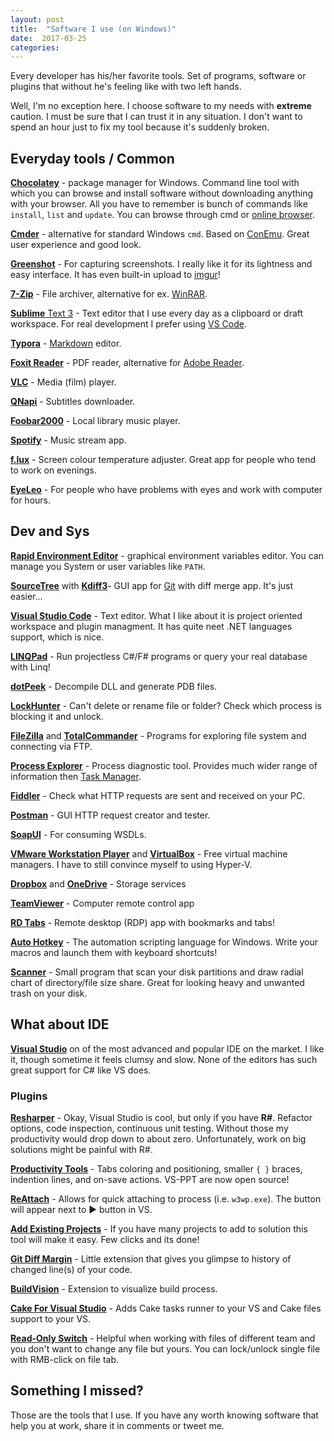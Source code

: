```yaml
---
layout: post
title:  "Software I use (on Windows)"
date:  2017-03-25
categories: 
---
```


Every developer has his/her favorite tools. Set of programs, software or plugins that without he's feeling like with two left hands. 

Well, I'm no exception here. I choose software to my needs with **extreme** caution. I must be sure that I can trust it in any situation. I don't want to spend an hour just to fix my tool because it's suddenly broken.



## Everyday tools / Common

[**Chocolatey**](https://chocolatey.org) - package manager for Windows. Command line tool with which you can browse and install software without downloading anything with your browser. All you have to remember is bunch of commands like `install`, `list` and `update`. You can browse through cmd or [online browser](https://chocolatey.org/packages).



[**Cmder**](http://cmder.net) - alternative for standard Windows `cmd`. Based on [ConEmu](https://conemu.github.io). Great user experience and good look.



[**Greenshot**](http://getgreenshot.org) - For capturing screenshots. I really like it for its lightness and easy interface. It has even built-in upload to [imgur](http://imgur.com)!



[**7-Zip**](http://www.7-zip.org) - File archiver, alternative for ex. [WinRAR](http://www.win-rar.com/).



[**Sublime** Text 3](https://www.sublimetext.com/3) - Text editor that I use every day as a clipboard or draft workspace. For real development I prefer using [VS Code](https://code.visualstudio.com).



[**Typora**](https://typora.io) - [Markdown](https://pl.wikipedia.org/wiki/Markdown) editor.



[**Foxit Reader**](https://www.foxitsoftware.com/products/pdf-reader/) - PDF reader, alternative for [Adobe Reader](https://get.adobe.com/pl/reader/).



[**VLC**](http://www.videolan.org/vlc/) - Media (film) player.



[**QNapi**](http://qnapi.github.io) - Subtitles downloader.



[**Foobar2000**](http://www.foobar2000.org) - Local library music player.



[**Spotify**](https://www.spotify.com) - Music stream app.



[**f.lux**](https://justgetflux.com) - Screen colour temperature adjuster. Great app for people who tend to work on evenings.



[**EyeLeo**](http://eyeleo.com) - For people who have problems with eyes and work with computer for hours.






## Dev and Sys

[**Rapid Environment Editor**](https://www.rapidee.com/en/about) - graphical environment variables editor. You can manage you System or user variables like `PATH`.



[**SourceTree**](https://www.sourcetreeapp.com) with [**Kdiff3**]()- GUI app for [Git](https://git-scm.com) with diff merge app. It's just easier...



[**Visual Studio Code**](https://code.visualstudio.com) - Text editor. What I like about it is project oriented workspace and plugin managment. It has quite neet .NET languages support, which is nice.



[**LINQPad**](https://www.linqpad.net) - Run projectless C#/F# programs or query your real database with Linq!



[**dotPeek**](https://www.jetbrains.com/decompiler/) - Decompile DLL and generate PDB files.



[**LockHunter**](https://lockhunter.com) - Can't delete or rename file or folder? Check which process is blocking it and unlock.



[**FileZilla**](https://filezilla-project.org) and [**TotalCommander**](https://www.ghisler.com) - Programs for exploring file system and connecting via FTP.



[**Process Explorer**](https://technet.microsoft.com/en-us/sysinternals/processexplorer.aspx)  - Process diagnostic tool. Provides much wider range of information then [Task Manager](https://en.wikipedia.org/wiki/Task_Manager_(Windows)).



[**Fiddler**](http://www.telerik.com/fiddler) - Check what HTTP requests are sent and received on your PC.



[**Postman**](https://www.getpostman.com) - GUI HTTP request creator and tester.



[**SoapUI**](https://www.soapui.org) - For consuming WSDLs.



[**VMware Workstation Player**](http://www.vmware.com/products/player/playerpro-evaluation.html) and [**VirtualBox**](https://www.virtualbox.org) - Free virtual machine managers. I have to still convince myself to using Hyper-V.



[**Dropbox**](https://www.dropbox.com) and [**OneDrive**](https://onedrive.live.com/) - Storage services



[**TeamViewer**](https://www.teamviewer.com) - Computer remote control app



[**RD Tabs**](http://www.avianwaves.com/tech/tools/rdtabs.aspx) - Remote desktop (RDP) app with bookmarks and tabs!



[**Auto Hotkey**](https://autohotkey.com) - The automation scripting language for Windows. Write your macros and launch them with keyboard shortcuts!



[**Scanner**](http://steffengerlach.de/freeware/scn2.zip) - Small program that scan your disk partitions and draw radial chart of directory/file size share. Great for looking heavy and unwanted trash on your disk.



## What about IDE

[**Visual Studio**](https://www.visualstudio.com/pl/?rr=https%3A%2F%2Fwww.google.pl%2F) on of the most advanced and popular IDE on the market. I like it, though sometime it feels clumsy and slow. None of the editors has such great support for C# like VS does.



### Plugins

[**Resharper**](https://www.jetbrains.com/resharper/) - Okay, Visual Studio is cool, but only if you have **R#**. Refactor options, code inspection, continuous unit testing. Without those my productivity would drop down to about zero. Unfortunately, work on big solutions might be painful with R#.



[**Productivity Tools**](https://github.com/Microsoft/VS-PPT) - Tabs coloring and positioning, smaller `{ }` braces, indention lines, and on-save actions. VS-PPT are now open source!



[**ReAttach**](https://marketplace.visualstudio.com/items?itemName=ErlandR.ReAttach) - Allows for quick attaching to process (i.e. `w3wp.exe`). The button will appear next to ▶ button in VS.



[**Add Existing Projects**](https://marketplace.visualstudio.com/items?itemName=RichardJMoss.AddExistingProjects) - If you have many projects to add to solution this tool will make it easy. Few clicks and its done!



[**Git Diff Margin**](https://marketplace.visualstudio.com/items?itemName=LaurentKempe.GitDiffMargin) - Little extension that gives you glimpse to history of changed line(s) of your code.



[**BuildVision**](https://marketplace.visualstudio.com/items?itemName=AlekseyNagovitsyn.BuildVision) - Extension to visualize build process.



[**Cake For Visual Studio**](http://cakebuild.net/blog/2016/09/cake-for-visual-studio) - Adds Cake tasks runner to your VS and Cake files support to your VS.



[**Read-Only Switch**](https://marketplace.visualstudio.com/items?itemName=ShemeerNS.Read-OnlySwitch) - Helpful when working with files of different team and you don't want to change any file but yours. You can lock/unlock single file with RMB-click on file tab.



## Something I missed?

Those are the tools that I use. If you have any worth knowing software that help you at work, share it in comments or tweet me.